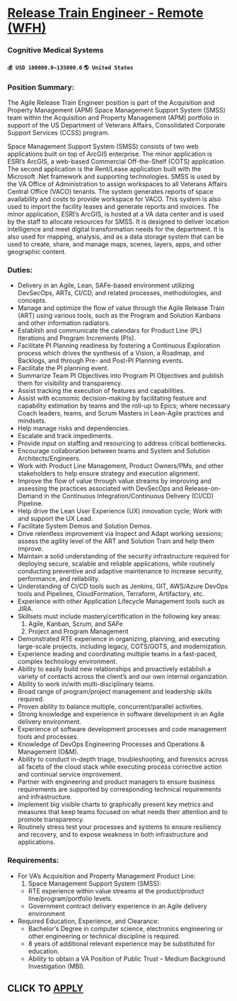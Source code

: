 # [Release Train Engineer - Remote (WFH)](https://www.remotewlb.com/apply/release-train-engineer-remote-wfh)  
### Cognitive Medical Systems  
#### `💰 USD 100000.0~135000.0` `🌎 United States`  

### Position Summary:

The Agile Release Train Engineer position is part of the Acquisition and Property Management (APM) Space Management Support System (SMSS) team within the Acquisition and Property Management (APM) portfolio in support of the US Department of Veterans Affairs, Consolidated Corporate Support Services (CCSS) program.

Space Management Support System (SMSS) consists of two web applications built on top of ArcGIS enterprise. The minor application is ESRI’s ArcGIS, a web-based Commercial Off-the-Shelf (COTS) application. The second application is the Rent/Lease application built with the Microsoft .Net framework and supporting technologies. SMSS is used by the VA Office of Administration to assign workspaces to all Veterans Affairs Central Office (VACO) tenants. The system generates reports of space availability and costs to provide workspace for VACO. This system is also used to import the facility leases and generate reports and invoices. The minor application, ESRI’s ArcGIS, is hosted at a VA data center and is used by the staff to allocate resources for SMSS. It is designed to deliver location intelligence and meet digital transformation needs for the department. It is also used for mapping, analysis, and as a data storage system that can be used to create, share, and manage maps, scenes, layers,
apps, and other geographic content.

### Duties:

  * Delivery in an Agile, Lean, SAFe-based environment utilizing DevSecOps, ARTs, CI/CD, and related processes, methodologies, and concepts.
  * Manage and optimize the flow of value through the Agile Release Train (ART) using various tools, such as the Program and Solution Kanbans and other information radiators.
  * Establish and communicate the calendars for Product Line (PL) Iterations and Program Increments (PIs).
  * Facilitate PI Planning readiness by fostering a Continuous Exploration process which drives the synthesis of a Vision, a Roadmap, and Backlogs, and through Pre- and Post-PI Planning events.
  * Facilitate the PI planning event.
  * Summarize Team PI Objectives into Program PI Objectives and publish them for visibility and transparency.
  * Assist tracking the execution of features and capabilities.
  * Assist with economic decision-making by facilitating feature and capability estimation by teams and the roll-up to Epics; where necessary Coach leaders, teams, and Scrum Masters in Lean-Agile practices and mindsets.
  * Help manage risks and dependencies.
  * Escalate and track impediments.
  * Provide input on staffing and resourcing to address critical bottlenecks.
  * Encourage collaboration between teams and System and Solution Architects/Engineers.
  * Work with Product Line Management, Product Owners/PMs, and other stakeholders to help ensure strategy and execution alignment.
  * Improve the flow of value through value streams by improving and assessing the practices associated with DevSecOps and Release-on-Demand in the Continuous Integration/Continuous Delivery (CI/CD) Pipeline.
  * Help drive the Lean User Experience (UX) innovation cycle; Work with and support the UX Lead.
  * Facilitate System Demos and Solution Demos.
  * Drive relentless improvement via Inspect and Adapt working sessions; assess the agility level of the ART and Solution Train and help them improve.
  * Maintain a solid understanding of the security infrastructure required for deploying secure, scalable and reliable applications, while routinely conducting preventive and adaptive maintenance to increase security, performance, and reliability.
  * Understanding of CI/CD tools such as Jenkins, GIT, AWS/Azure DevOps tools and Pipelines, CloudFormation, Terraform, Artifactory, etc.
  * Experience with other Application Lifecycle Management tools such as JIRA.
  * Skillsets must include mastery/certification in the following key areas:
    1. Agile, Kanban, Scrum, and SAFe
    2. Project and Program Management
  * Demonstrated RTE experience in organizing, planning, and executing large-scale projects, including legacy, COTS/GOTS, and modernization.
  * Experience leading and coordinating multiple teams in a fast-paced, complex technology environment.
  * Ability to easily build new relationships and proactively establish a variety of contacts across the client’s and our own internal organization.
  * Ability to work in/with multi-disciplinary teams.
  * Broad range of program/project management and leadership skills required.
  * Proven ability to balance multiple, concurrent/parallel activities.
  * Strong knowledge and experience in software development in an Agile delivery environment.
  * Experience of software development processes and code management tools and processes.
  * Knowledge of DevOps Engineering Processes and Operations & Management (O&M).
  * Ability to conduct in-depth triage, troubleshooting, and forensics across all facets of the cloud stack while executing process corrective action and continual service improvement.
  * Partner with engineering and product managers to ensure business requirements are supported by corresponding technical requirements and infrastructure.
  * Implement big visible charts to graphically present key metrics and measures that keep teams focused on what needs their attention and to promote transparency.
  * Routinely stress test your processes and systems to ensure resiliency and recovery, and to expose weakness in both infrastructure and applications.

### Requirements:

  * For VA’s Acquisition and Property Management Product Line:
    1. Space Management Support System (SMSS):
      * RTE experience within value streams at the product/product line/program/portfolio levels.
      * Government contract delivery experience in an Agile delivery environment
  * Required Education, Experience, and Clearance:
    * Bachelor’s Degree in computer science, electronics engineering or other engineering or technical discipline is required.
    * 8 years of additional relevant experience may be substituted for education.
    * Ability to obtain a VA Position of Public Trust – Medium Background Investigation (MBI).

  
## CLICK TO [APPLY](https://www.remotewlb.com/apply/release-train-engineer-remote-wfh)

